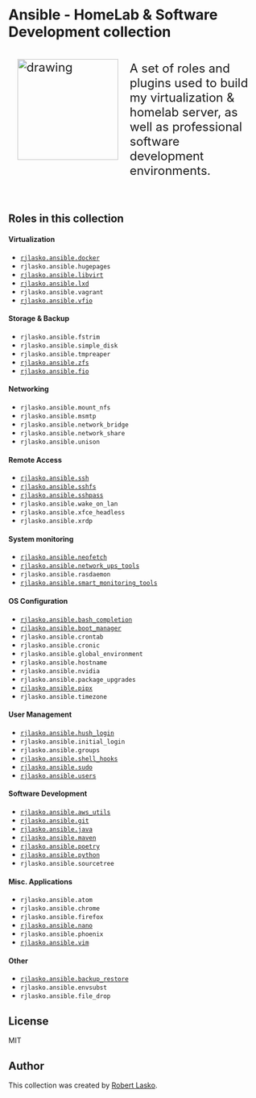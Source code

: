 # Ansible - HomeLab & Software Development collection

<div>
	<div style="display:flex; flex-direction:row; font-size:24px; padding:10px;">
		<img src="https://raw.githubusercontent.com/rjlasko/ansible-roles/master/logo.png" alt="drawing" width="200px" height="200px" align="left" style="padding:8px;"/>
		<div align="center-left" style="margin: auto;padding:12px;">
			A set of roles and plugins used to build my virtualization & homelab server, as well as professional software development environments.
		</div>
	</div>
</div>
<br clear="left"/>

## Roles in this collection

#### Virtualization
- [`rjlasko.ansible.docker`](https://github.com/rjlasko/ansible/blob/master/roles/docker/README.md)
- `rjlasko.ansible.hugepages`
- [`rjlasko.ansible.libvirt`](https://github.com/rjlasko/ansible/blob/master/roles/libvirt/README.md)
- [`rjlasko.ansible.lxd`](https://github.com/rjlasko/ansible/blob/master/roles/lxd/README.md)
- `rjlasko.ansible.vagrant`
- [`rjlasko.ansible.vfio`](https://github.com/rjlasko/ansible/blob/master/roles/vfio/README.md)

#### Storage & Backup
- `rjlasko.ansible.fstrim`
- `rjlasko.ansible.simple_disk`
- `rjlasko.ansible.tmpreaper`
- [`rjlasko.ansible.zfs`](https://github.com/rjlasko/ansible/blob/master/roles/zfs/README.md)
- [`rjlasko.ansible.fio`](https://github.com/rjlasko/ansible/blob/master/roles/fio/README.md)

#### Networking
- `rjlasko.ansible.mount_nfs`
- `rjlasko.ansible.msmtp`
- `rjlasko.ansible.network_bridge`
- `rjlasko.ansible.network_share`
- `rjlasko.ansible.unison`

#### Remote Access
- [`rjlasko.ansible.ssh`](https://github.com/rjlasko/ansible/blob/master/roles/ssh/README.md)
- [`rjlasko.ansible.sshfs`](https://github.com/rjlasko/ansible/blob/master/roles/sshfs/README.md)
- [`rjlasko.ansible.sshpass`](https://github.com/rjlasko/ansible/blob/master/roles/sshpass/README.md)
- `rjlasko.ansible.wake_on_lan`
- `rjlasko.ansible.xfce_headless`
- `rjlasko.ansible.xrdp`

#### System monitoring
- [`rjlasko.ansible.neofetch`](https://github.com/rjlasko/ansible/blob/master/roles/neofetch/README.md)
- [`rjlasko.ansible.network_ups_tools`](https://github.com/rjlasko/ansible/blob/master/roles/network_ups_tools/README.md)
- `rjlasko.ansible.rasdaemon`
- [`rjlasko.ansible.smart_monitoring_tools`](https://github.com/rjlasko/ansible/blob/master/smart-monitoring-tools/docker/README.md)

#### OS Configuration
- [`rjlasko.ansible.bash_completion`](https://github.com/rjlasko/ansible/blob/master/roles/bash_completion/README.md)
- [`rjlasko.ansible.boot_manager`](https://github.com/rjlasko/ansible/blob/master/roles/boot_manager/README.md)
- `rjlasko.ansible.crontab`
- `rjlasko.ansible.cronic`
- `rjlasko.ansible.global_environment`
- `rjlasko.ansible.hostname`
- `rjlasko.ansible.nvidia`
- `rjlasko.ansible.package_upgrades`
- [`rjlasko.ansible.pipx`](https://github.com/rjlasko/ansible/blob/master/roles/pipx/README.md)
- `rjlasko.ansible.timezone`

#### User Management
- [`rjlasko.ansible.hush_login`](https://github.com/rjlasko/ansible/blob/master/roles/hush_login/README.md)
- `rjlasko.ansible.initial_login`
- `rjlasko.ansible.groups`
- [`rjlasko.ansible.shell_hooks`](https://github.com/rjlasko/ansible/blob/master/roles/shell_hooks/README.md)
- [`rjlasko.ansible.sudo`](https://github.com/rjlasko/ansible/blob/master/roles/sudo/README.md)
- [`rjlasko.ansible.users`](https://github.com/rjlasko/ansible/blob/master/roles/users/README.md)

#### Software Development
- [`rjlasko.ansible.aws_utils`](https://github.com/rjlasko/ansible/blob/master/roles/aws_utils/README.md)
- [`rjlasko.ansible.git`](https://github.com/rjlasko/ansible/blob/master/roles/git/README.md)
- [`rjlasko.ansible.java`](https://github.com/rjlasko/ansible/blob/master/roles/java/README.md)
- [`rjlasko.ansible.maven`](https://github.com/rjlasko/ansible/blob/master/roles/maven/README.md)
- [`rjlasko.ansible.poetry`](https://github.com/rjlasko/ansible/blob/master/roles/poetry/README.md)
- [`rjlasko.ansible.python`](https://github.com/rjlasko/ansible/blob/master/roles/python/README.md)
- `rjlasko.ansible.sourcetree`

#### Misc. Applications
- `rjlasko.ansible.atom`
- `rjlasko.ansible.chrome`
- `rjlasko.ansible.firefox`
- [`rjlasko.ansible.nano`](https://github.com/rjlasko/ansible/blob/master/roles/nano/README.md)
- `rjlasko.ansible.phoenix`
- [`rjlasko.ansible.vim`](https://github.com/rjlasko/ansible/blob/master/roles/vim/README.md)

#### Other
- [`rjlasko.ansible.backup_restore`](https://github.com/rjlasko/ansible/blob/master/roles/backup_restore/README.md)
- `rjlasko.ansible.envsubst`
- `rjlasko.ansible.file_drop`

## License

MIT

## Author

This collection was created by [Robert Lasko](http://www.linkedin.com/in/rjlasko).
